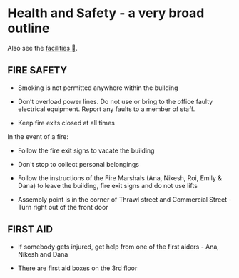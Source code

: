 Health and Safety - a very broad outline
========

Also see the [facilities :pill:](./facilities.md).

FIRE SAFETY
------

* Smoking is not permitted anywhere within the building

* Don’t overload power lines. Do not use or bring to the office faulty electrical equipment. Report any faults to a member of staff.

* Keep fire exits closed at all times

In the event of a fire:

* Follow the fire exit signs to vacate the building

* Don't stop to collect personal belongings

* Follow the instructions of the Fire Marshals (Ana, Nikesh, Roi, Emily & Dana) to leave the building, fire exit signs and do not use lifts

* Assembly point is in the corner of Thrawl street and Commercial Street - Turn right out of the front door

FIRST AID
--------

* If somebody gets injured, get help from one of the first aiders - Ana, Nikesh and Dana

* There are first aid boxes on the 3rd floor
